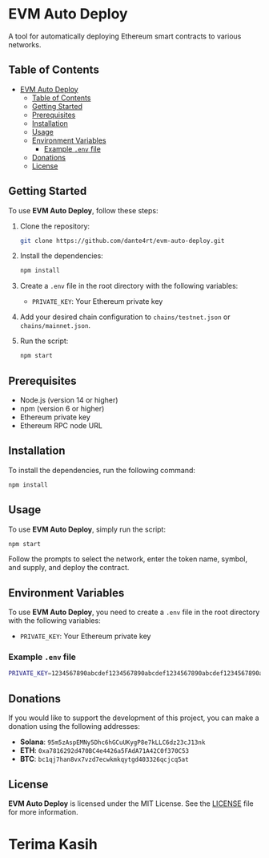 # EVM Auto Deploy

A tool for automatically deploying Ethereum smart contracts to various networks.

## Table of Contents

- [EVM Auto Deploy](#evm-auto-deploy)
  - [Table of Contents](#table-of-contents)
  - [Getting Started](#getting-started)
  - [Prerequisites](#prerequisites)
  - [Installation](#installation)
  - [Usage](#usage)
  - [Environment Variables](#environment-variables)
    - [Example `.env` file](#example-env-file)
  - [Donations](#donations)
  - [License](#license)

## Getting Started

To use **EVM Auto Deploy**, follow these steps:

1. Clone the repository:

   ```bash
   git clone https://github.com/dante4rt/evm-auto-deploy.git
   ```

2. Install the dependencies:

   ```bash
   npm install
   ```

3. Create a `.env` file in the root directory with the following variables:
   - `PRIVATE_KEY`: Your Ethereum private key

4. Add your desired chain configuration to `chains/testnet.json` or `chains/mainnet.json`.

5. Run the script:

   ```bash
   npm start
   ```

## Prerequisites

- Node.js (version 14 or higher)
- npm (version 6 or higher)
- Ethereum private key
- Ethereum RPC node URL

## Installation

To install the dependencies, run the following command:

```bash
npm install
```

## Usage

To use **EVM Auto Deploy**, simply run the script:

```bash
npm start
```

Follow the prompts to select the network, enter the token name, symbol, and supply, and deploy the contract.

## Environment Variables

To use **EVM Auto Deploy**, you need to create a `.env` file in the root directory with the following variables:

- `PRIVATE_KEY`: Your Ethereum private key

### Example `.env` file

```bash
PRIVATE_KEY=1234567890abcdef1234567890abcdef1234567890abcdef1234567890abcdef
```

## Donations

If you would like to support the development of this project, you can make a donation using the following addresses:

- **Solana**: `95m5zAspEMNy5Dhc6hGCuUKygP8e7kLLC6dz23cJ13nk`
- **ETH**: `0xa7816292d470BC4e4426a5FAdA71A42C0f370C53`
- **BTC**: `bc1qj7han8vx7vzd7ecwkmkqytgd403326qcjcq5at`

## License

**EVM Auto Deploy** is licensed under the MIT License. See the [LICENSE](./LICENSE) file for more information.

# Terima Kasih
